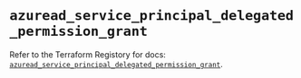 # `azuread_service_principal_delegated_permission_grant`

Refer to the Terraform Registory for docs: [`azuread_service_principal_delegated_permission_grant`](https://www.terraform.io/docs/providers/azuread/r/service_principal_delegated_permission_grant).
